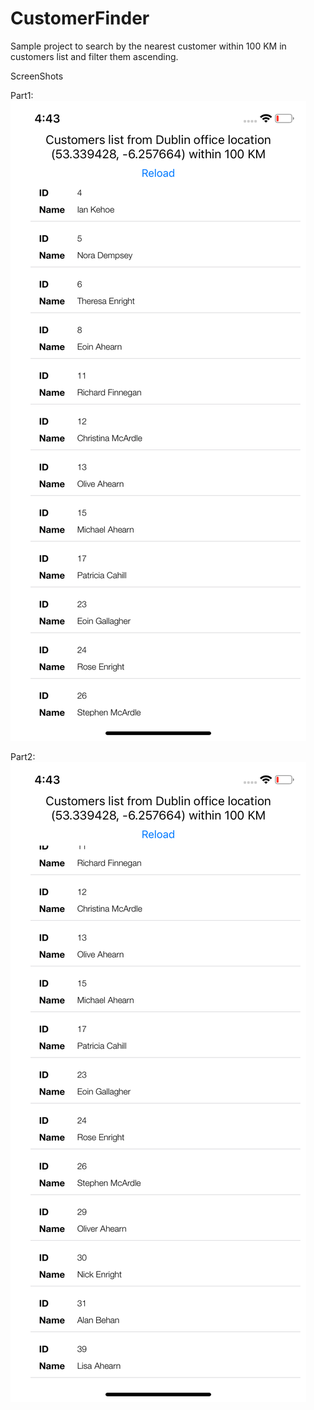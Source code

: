 # CustomerFinder
Sample project to search by the nearest customer within 100 KM in customers list and filter them ascending.

ScreenShots 

Part1:
![](output/outputPart1.png)

Part2:
![](output/outputPart2.png)
